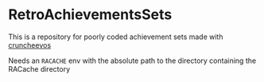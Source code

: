 # RetroAchievementsSets

This is a repository for poorly coded achievement sets made with [cruncheevos](https://github.com/suXinjke/cruncheevos)

Needs an `RACACHE` env with the absolute path to the directory containing the RACache directory
